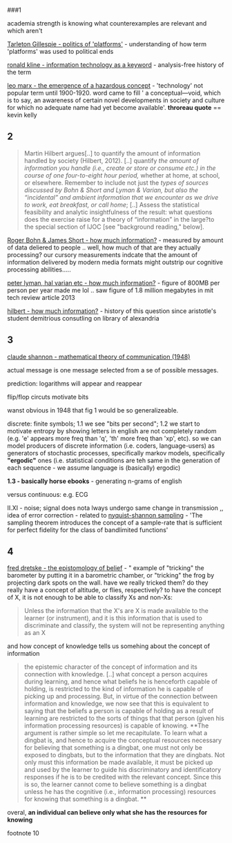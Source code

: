 ###1 

academia strength is knowing what counterexamples are relevant and which aren't

[Tarleton Gillespie - politics of 'platforms'](http://nms.sagepub.com/content/12/3/347.abstract) - understanding of how term 'platforms' was used to political ends

[ronald kline - information technology as a keyword](http://muse.jhu.edu/journals/technology_and_culture/v047/47.3kline.html) - analysis-free history of the term

[leo marx - the emergence of a hazardous concept](http://muse.jhu.edu/journals/technology_and_culture/v051/51.3.marx.html) - 'technology' not popular term until 1900-1920. word came to fill ' a conceptual—void, which is to say, an awareness of certain novel developments in society and culture for which no adequate name had yet become available'. **throreau quote** == kevin kelly

## 2

>Martin Hilbert argues[..] to quantify the amount of information handled by society (Hilbert, 2012). [..] quantify *the amount of information you handle (i.e., create or store or consume etc.) in the course of one four-to-eight hour period,* whether at home, at school, or elsewhere. Remember to include not just the *types of sources discussed by Bohn & Short and Lyman & Varian, but also the “incidental” and ambient information that we encounter as we drive to work, eat breakfast, or call home*; [..] Assess the statistical feasibility and analytic insightfulness of the result: what questions does the exercise raise for a theory of “information” in the large?to the special section of IJOC [see "background reading," below].

[Roger Bohn & James Short - how much information?](http://hmi.ucsd.edu/pdf/HMI_2009_ConsumerReport_Dec9_2009.pdf) - measured by amount of data deliered to people .. well, how much of that are they actually processing? our cursory measurements indcate that the amount of information delivered by modern media formats might outstrip our cognitive processing abilities.....

[peter lyman, hal varian etc - how much information?](http://www2.sims.berkeley.edu/research/projects/how-much-info-2003/execsum.htm) - figure of 800MB per person per year made me lol .. saw figure of 1.8 million megabytes in mit tech review article 2013

[hilbert - how much information?](http://ijoc.org/index.php/ijoc/article/view/1318/746) - history of this question since aristotle's student demitrious consutling on library of alexandria

## 3

[claude shannon - mathematical theory of communication (1948)](http://dl.acm.org/citation.cfm?id=584093)

actual message is one message selected from a se of possible messages.

prediction: logarithms will appear and reappear

flip/flop circuts motivate bits

wanst obvious in 1948 that fig 1 would be so generalizeable.

discrete: finite symbols; 1.1 we see "bits per second"; 1.2 we start to motivate entropy by showing letters in english are not completely random (e.g. 'e' appears more freq than 'q', 'th' more freq than 'xp', etc). so we can model producers of discrete information (i.e. coders, language-users) as generators of stochastic processes, specifically markov models, specifically **"ergodic"** ones (i.e. statistical conditions are teh same in the generation of each sequence - we assume language is (basically) ergodic)

**1.3 - basically horse ebooks** - generating n-grams of english

versus continuous: e.g. ECG

II.XI - noise; signal does nota lways undergo same change in transmission ,, idea of error correction - related to [nyquist-shannon sampling](http://en.wikipedia.org/wiki/Nyquist%E2%80%93Shannon_sampling_theorem) - 'The sampling theorem introduces the concept of a sample-rate that is sufficient for perfect fidelity for the class of bandlimited functions'

## 4

[fred dretske - the epistomology of belief](http://link.springer.com/article/10.1007%2FBF00485371) - " example of "tricking" the barometer by putting it in a barometric chamber, or "tricking" the frog by projecting dark spots on the wall. have we really tricked them? do they really have a concept of altitude, or flies, respectively? to have the concept of X, it is not enough to be able to classify Xs and non-Xs: 

> Unless the information that the X's are X is
made available to the learner (or instrument), and it is this information
that is used to discriminate and classify, the system will not be
representing anything as an X

and how concept of knowledge tells us somehing about the concept of information

> the epistemic character of the concept of information and
its connection with knowledge. [..] what concept a person acquires during learning, and hence
what beliefs he is henceforth capable of holding, is restricted to the
kind of information he is capable of picking up and processing. But, in
virtue of the connection between information and knowledge, we now
see that this is equivalent to saying that the beliefs a person is capable
of holding as a result of learning are restricted to the sorts of things
that that person (given his information processing resources) is
capable of knowing.  **The argument is rather simple so let me recapitulate. To learn what
a dingbat is, and hence to acquire the conceptual resources necessary
for believing that something is a dingbat, one must not only be exposed
to dingbats, but to the information that they are dingbats. Not
only must this information be made available, it must be picked up and
used by the learner to guide his discriminatory and identificatory
responses if he is to be credited with the relevant concept. Since this is
so, the learner cannot come to believe something is a dingbat unless
he has the cognitive (i.e., information processing) resources for knowing
that something is a dingbat. **

overal, **an individual can believe only what she has the resources for knowing**

footnote 10

